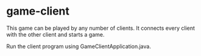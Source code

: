 # game-client

This game can be played by any number of clients. It connects every client with the other client and starts a game.

Run the client program using GameClientApplication.java.
